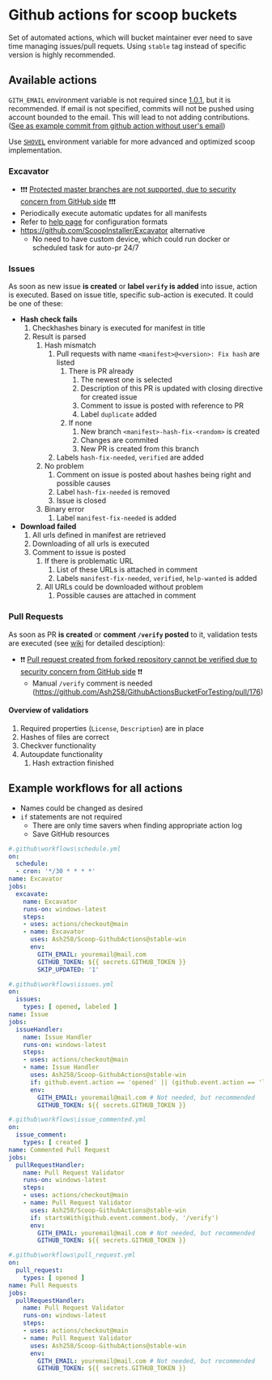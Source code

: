 # Github actions for scoop buckets

Set of automated actions, which will bucket maintainer ever need to save time managing issues/pull requets. Using `stable` tag instead of specific version is highly recommended.

## Available actions

`GITH_EMAIL` environment variable is not required since [1.0.1](https://github.com/Ash258/Scoop-GithubActions/releases/tag/1.0.1), but it is recommended.
If email is not specified, commits will not be pushed using account bounded to the email. This will lead to not adding contributions. ([See as example commit from github action without user's email](https://github.com/phips28/gh-action-bump-version/commit/adda5b22b3c785eb69d328f91dadb49a4c34a82e))

Use [`SHOVEL`](https://github.com/Ash258/Scoop-Core) environment variable for more advanced and optimized scoop implementation.

### Excavator

- ❗❗❗ [Protected master branches are not supported, due to security concern from GitHub side](https://github.community/t5/GitHub-Actions/How-to-push-to-protected-branches-in-a-GitHub-Action/m-p/30710/highlight/true#M526) ❗❗❗
- Periodically execute automatic updates for all manifests
- Refer to [help page](https://help.github.com/en/articles/events-that-trigger-workflows#scheduled-events) for configuration formats
- <https://github.com/ScoopInstaller/Excavator> alternative
    - No need to have custom device, which could run docker or scheduled task for auto-pr 24/7

### Issues

As soon as new issue **is created** or **label `verify` is added** into issue, action is executed.
Based on issue title, specific sub-action is executed.
It could be one of these:

- **Hash check fails**
    1. Checkhashes binary is executed for manifest in title
    1. Result is parsed
        1. Hash mismatch
            1. Pull requests with name `<manifest>@<version>: Fix hash` are listed
                1. There is PR already
                    1. The newest one is selected
                    1. Description of this PR is updated with closing directive for created issue
                    1. Comment to issue is posted with reference to PR
                    1. Label `duplicate` added
                1. If none
                    1. New branch `<manifest>-hash-fix-<random>` is created
                    1. Changes are commited
                    1. New PR is created from this branch
            1. Labels `hash-fix-needed`, `verified` are added
        1. No problem
            1. Comment on issue is posted about hashes being right and possible causes
            1. Label `hash-fix-needed` is removed
            1. Issue is closed
        1. Binary error
            1. Label `manifest-fix-needed` is added
- **Download failed**
    1. All urls defined in manifest are retrieved
    1. Downloading of all urls is executed
    1. Comment to issue is posted
        1. If there is problematic URL
            1. List of these URLs is attached in comment
            1. Labels `manifest-fix-needed`, `verified`, `help-wanted` is added
        1. All URLs could be downloaded without problem
            1. Possible causes are attached in comment

### Pull Requests

As soon as PR **is created** or **comment `/verify` posted** to it, validation tests are executed (see [wiki](https://github.com/Ash258/Scoop-GithubActions/wiki/Pull-Request-Checks) for detailed desciption):

- ❗❗ [Pull request created from forked repository cannot be verified due to security concern from GitHub side](https://github.com/Ash258/Scoop-GithubActions/issues/42) ❗❗
    - Manual `/verify` comment is needed (<https://github.com/Ash258/GithubActionsBucketForTesting/pull/176>)

#### Overview of validatiors

1. Required properties (`License`, `Description`) are in place
1. Hashes of files are correct
1. Checkver functionality
1. Autoupdate functionality
    1. Hash extraction finished

## Example workflows for all actions

- Names could be changed as desired
- `if` statements are not required
    - There are only time savers when finding appropriate action log
    - Save GitHub resources

```yml
#.github\workflows\schedule.yml
on:
  schedule:
  - cron: '*/30 * * * *'
name: Excavator
jobs:
  excavate:
    name: Excavator
    runs-on: windows-latest
    steps:
    - uses: actions/checkout@main
    - name: Excavator
      uses: Ash258/Scoop-GithubActions@stable-win
      env:
        GITH_EMAIL: youremail@mail.com
        GITHUB_TOKEN: ${{ secrets.GITHUB_TOKEN }}
        SKIP_UPDATED: '1'

#.github\workflows\issues.yml
on:
  issues:
    types: [ opened, labeled ]
name: Issue
jobs:
  issueHandler:
    name: Issue Handler
    runs-on: windows-latest
    steps:
    - uses: actions/checkout@main
    - name: Issue Handler
      uses: Ash258/Scoop-GithubActions@stable-win
      if: github.event.action == 'opened' || (github.event.action == 'labeled' && contains(github.event.issue.labels.*.name, 'verify'))
      env:
        GITH_EMAIL: youremail@mail.com # Not needed, but recommended
        GITHUB_TOKEN: ${{ secrets.GITHUB_TOKEN }}

#.github\workflows\issue_commented.yml
on:
  issue_comment:
    types: [ created ]
name: Commented Pull Request
jobs:
  pullRequestHandler:
    name: Pull Request Validator
    runs-on: windows-latest
    steps:
    - uses: actions/checkout@main
    - name: Pull Request Validator
      uses: Ash258/Scoop-GithubActions@stable-win
      if: startsWith(github.event.comment.body, '/verify')
      env:
        GITH_EMAIL: youremail@mail.com # Not needed, but recommended
        GITHUB_TOKEN: ${{ secrets.GITHUB_TOKEN }}

#.github\workflows\pull_request.yml
on:
  pull_request:
    types: [ opened ]
name: Pull Requests
jobs:
  pullRequestHandler:
    name: Pull Request Validator
    runs-on: windows-latest
    steps:
    - uses: actions/checkout@main
    - name: Pull Request Validator
      uses: Ash258/Scoop-GithubActions@stable-win
      env:
        GITH_EMAIL: youremail@mail.com # Not needed, but recommended
        GITHUB_TOKEN: ${{ secrets.GITHUB_TOKEN }}
```
